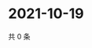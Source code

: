 # 2021-10-19

共 0 条

<!-- BEGIN WEIBO -->
<!-- 最后更新时间 Tue Oct 19 2021 22:13:18 GMT+0800 (China Standard Time) -->

<!-- END WEIBO -->
